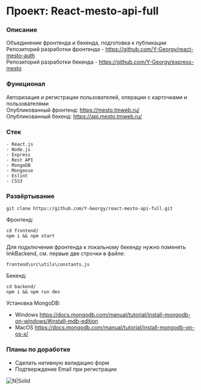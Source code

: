 # Проект: React-mesto-api-full

### Описание
Объединение фронтенда и бекенда, подготовка к публикации  
Репозиторий разработки фронтенда - https://github.com/Y-Georgy/react-mesto-auth  
Репозиторий разработки бекенда - https://github.com/Y-Georgy/express-mesto  

### Функционал
Авторизация и регистрации пользователей, операции с карточками и пользователями  
Опубликованный фронтенд: https://mesto.tmweb.ru/  
Опубликованный бекенд: https://api.mesto.tmweb.ru/

### Стек

```
- React.js
- Node.js
- Express
- Rest API
- MongoDB
- Mongoose
- Eslint
- CSS3
```

### Развёртывание  
```
git clone https://github.com/Y-Georgy/react-mesto-api-full.git
```
Фронтенд:
```
cd frontend/
npm i && npm start
```
Для подключения фронтенда к локальному бекенду нужно поменять linkBackend, см. первые две строчки в файле:
```
frontend\src\utils\constants.js
```

Бекенд:

```
cd backend/
npm i && npm run dev
```

Установка MongoDB:

- Windows https://docs.mongodb.com/manual/tutorial/install-mongodb-on-windows/#install-mdb-edition  
- MacOS https://docs.mongodb.com/manual/tutorial/install-mongodb-on-os-x/


### Планы по доработке 

- Сделать нативную валидацию форм
- Подтверждение Email при регистрации

![N|Solid](https://img.shields.io/badge/-©%202021-red)
